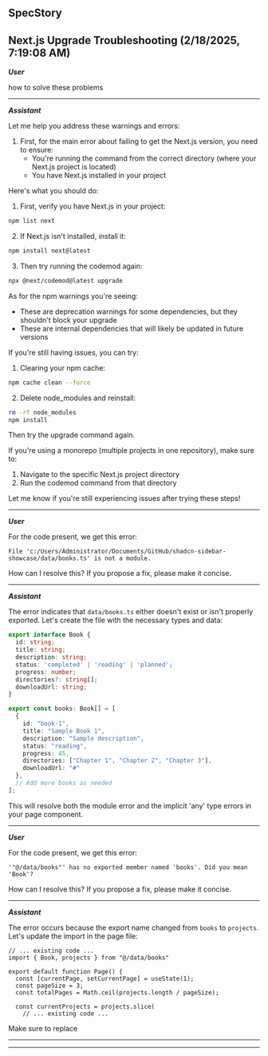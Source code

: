 ## SpecStory

## Next.js Upgrade Troubleshooting (2/18/2025, 7:19:08 AM)

_**User**_

how to solve these problems

---

_**Assistant**_

Let me help you address these warnings and errors:

1. First, for the main error about failing to get the Next.js version, you need to ensure:
   - You're running the command from the correct directory (where your Next.js project is located)
   - You have Next.js installed in your project

Here's what you should do:

1. First, verify you have Next.js in your project:

```bash
npm list next
```

2. If Next.js isn't installed, install it:

```bash
npm install next@latest
```

3. Then try running the codemod again:

```bash
npx @next/codemod@latest upgrade
```

As for the npm warnings you're seeing:
- These are deprecation warnings for some dependencies, but they shouldn't block your upgrade
- These are internal dependencies that will likely be updated in future versions

If you're still having issues, you can try:

1. Clearing your npm cache:
```bash
npm cache clean --force
```

2. Delete node_modules and reinstall:
```bash
rm -rf node_modules
npm install
```

Then try the upgrade command again.

If you're using a monorepo (multiple projects in one repository), make sure to:
1. Navigate to the specific Next.js project directory
2. Run the codemod command from that directory

Let me know if you're still experiencing issues after trying these steps!

---

_**User**_

For the code present, we get this error:
```
File 'c:/Users/Administrator/Documents/GitHub/shadcn-sidebar-showcase/data/books.ts' is not a module.
```
How can I resolve this? If you propose a fix, please make it concise.

---

_**Assistant**_

The error indicates that `data/books.ts` either doesn't exist or isn't properly exported. Let's create the file with the necessary types and data:

```typescript:data/books.ts
export interface Book {
  id: string;
  title: string;
  description: string;
  status: 'completed' | 'reading' | 'planned';
  progress: number;
  directories?: string[];
  downloadUrl: string;
}

export const books: Book[] = [
  {
    id: "book-1",
    title: "Sample Book 1",
    description: "Sample description",
    status: "reading",
    progress: 45,
    directories: ["Chapter 1", "Chapter 2", "Chapter 3"],
    downloadUrl: "#"
  },
  // Add more books as needed
];
```

This will resolve both the module error and the implicit 'any' type errors in your page component.

---

_**User**_

For the code present, we get this error:
```
'"@/data/books"' has no exported member named 'books'. Did you mean 'Book'?
```
How can I resolve this? If you propose a fix, please make it concise.

---

_**Assistant**_

The error occurs because the export name changed from `books` to `projects`. Let's update the import in the page file:

```typescript:app/history/page.tsx
// ... existing code ...
import { Book, projects } from "@/data/books"

export default function Page() {
  const [currentPage, setCurrentPage] = useState(1);
  const pageSize = 3;
  const totalPages = Math.ceil(projects.length / pageSize);

  const currentProjects = projects.slice(
    // ... existing code ...
```

Make sure to replace

---



---

